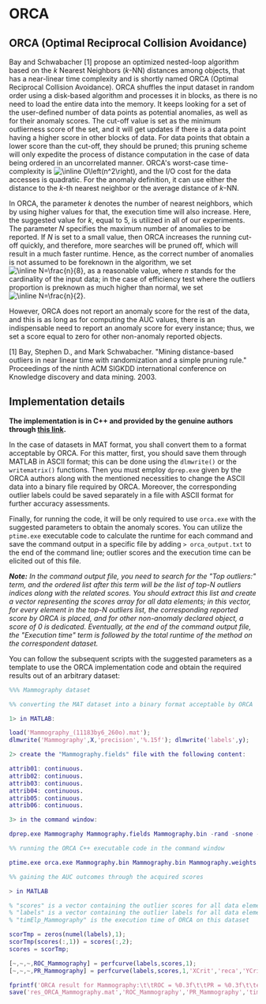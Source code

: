 # ORCA

## ORCA (Optimal Reciprocal Collision Avoidance)

Bay and Schwabacher [1] propose an optimized nested-loop algorithm based on the _k_ Nearest Neighbors (_k_-NN) distances among objects, that has a near-linear time complexity and is shortly named ORCA (Optimal Reciprocal Collision Avoidance). ORCA shuffles the input dataset in random order using a disk-based algorithm and processes it in blocks, as there is no need to load the entire data into the memory. It keeps looking for a set of the user-defined number of data points as potential anomalies, as well as for their anomaly scores. The cut-off value is set as the minimum outlierness score of the set, and it will get updates if there is a data point having a higher score in other blocks of data. For data points that obtain a lower score than the cut-off, they should be pruned; this pruning scheme will only expedite the process of distance computation in the case of data being ordered in an uncorrelated manner. ORCA's worst-case time-complexity is <img src="https://latex.codecogs.com/svg.image?\inline&space;O\left(n^2\right)" title="\inline O\left(n^2\right)" />, and the I/O cost for the data accesses is quadratic. For the anomaly definition, it can use either the distance to the _k_-th nearest neighbor or the average distance of _k_-NN.

In ORCA, the parameter _k_ denotes the number of nearest neighbors, which by using higher values for that, the execution time will also increase. Here, the suggested value for _k_, equal to 5, is utilized in all of our experiments. The parameter _N_ specifies the maximum number of anomalies to be reported. If _N_ is set to a small value, then ORCA increases the running cut-off quickly, and therefore, more searches will be pruned off, which will result in a much faster runtime. Hence, as the correct number of anomalies is not assumed to be foreknown in the algorithm, we set <img src="https://latex.codecogs.com/svg.image?\inline&space;N=\frac{n}{8}" title="\inline N=\frac{n}{8}" />, as a reasonable value, where _n_ stands for the cardinality of the input data; in the case of efficiency test where the outliers proportion is preknown as much higher than normal, we set <img src="https://latex.codecogs.com/svg.image?\inline&space;N=\frac{n}{2}" title="\inline N=\frac{n}{2}" />.

However, ORCA does not report an anomaly score for the rest of the data, and this is as long as for computing the AUC values, there is an indispensable need to report an anomaly score for every instance; thus, we set a score equal to zero for other non-anomaly reported objects.

[1] Bay, Stephen D., and Mark Schwabacher. "Mining distance-based outliers in near linear time with randomization and a simple pruning rule." Proceedings of the ninth ACM SIGKDD international conference on Knowledge discovery and data mining. 2003.

## Implementation details

**The implementation is in C++ and provided by the genuine authors through [this link](http://www.stephenbay.net/orca/).**

In the case of datasets in MAT format, you shall convert them to a format acceptable by ORCA. For this matter, first, you should save them through MATLAB in ASCII format; this can be done using the `dlmwrite()` or the `writematrix()` functions. Then you must employ `dprep.exe` given by the ORCA authors along with the mentioned necessities to change the ASCII data into a binary file required by ORCA. Moreover, the corresponding outlier labels could be saved separately in a file with ASCII format for further accuracy assessments.

Finally, for running the code, it will be only required to use `orca.exe` with the suggested parameters to obtain the anomaly scores. You can utilize the `ptime.exe` executable code to calculate the runtime for each command and save the command output in a specific file by adding `> orca_output.txt` to the end of the command line; outlier scores and the execution time can be elicited out of this file.

*__Note:__ In the command output file, you need to search for the "Top outliers:" term, and the ordered list after this term will be the list of top-N outliers indices along with the related scores. You should extract this list and create a vector representing the scores array for all data elements; in this vector, for every element in the top-N outliers list, the corresponding reported score by ORCA is placed, and for other non-anomaly declared object, a score of 0 is dedicated. Eventually, at the end of the command output file, the "Execution time" term is followed by the total runtime of the method on the correspondent dataset.*

You can follow the subsequent scripts with the suggested parameters as a template to use the ORCA implementation code and obtain the required results out of an arbitrary dataset:

```matlab
%%% Mammography dataset
```

```matlab
%% converting the MAT dataset into a binary format acceptable by ORCA

1> in MATLAB:

load('Mammography_(11183by6_260o).mat');
dlmwrite('Mammography',X,'precision','%.15f'); dlmwrite('labels',y);

2> create the "Mammography.fields" file with the following content:

attrib01: continuous.
attrib02: continuous.
attrib03: continuous.
attrib04: continuous.
attrib05: continuous.
attrib06: continuous.

3> in the command window:

dprep.exe Mammography Mammography.fields Mammography.bin -rand -snone -cleanf
```

```matlab
%% running the ORCA C++ executable code in the command window

ptime.exe orca.exe Mammography.bin Mammography.bin Mammography.weights -n 1397 > Mammography_ORCA.comOut
```

```matlab
%% gaining the AUC outcomes through the acquired scores

> in MATLAB

% "scores" is a vector containing the outlier scores for all data elements; 0 for non-anomaly reported objects, and a score for potential outliers (the same top-N outliers)
% "labels" is a vector containing the outlier labels for all data elements; 0 for inliers, and 1 for outliers
% "timElp_Mammography" is the execution time of ORCA on this dataset

scorTmp = zeros(numel(labels),1);
scorTmp(scores(:,1)) = scores(:,2);
scores = scorTmp;

[~,~,~,ROC_Mammography] = perfcurve(labels,scores,1);
[~,~,~,PR_Mammography] = perfcurve(labels,scores,1,'XCrit','reca','YCrit','prec');

fprintf('ORCA result for Mammography:\t\tROC = %0.3f\t\tPR = %0.3f\t\telpsTime = %0.3f sec\n\n',ROC_Mammography,PR_Mammography,timElp_Mammography);
save('res_ORCA_Mammography.mat','ROC_Mammography','PR_Mammography','timElp_Mammography');
```
